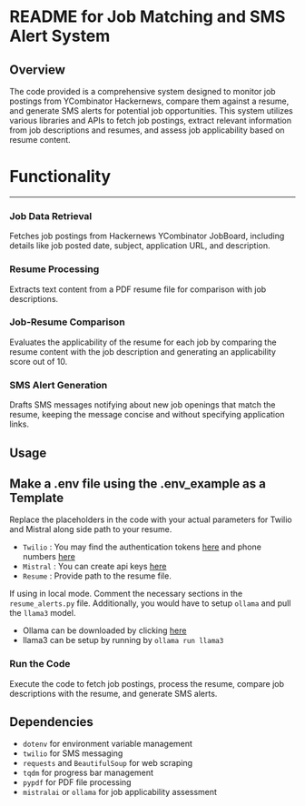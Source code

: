 **README for Job Matching and SMS Alert System**
=====================================================

Overview
--------

The code provided is a comprehensive system designed to monitor job postings from YCombinator Hackernews, compare them against a resume, and generate SMS alerts for potential job opportunities. This system utilizes various libraries and APIs to fetch job postings, extract relevant information from job descriptions and resumes, and assess job applicability based on resume content.

# Functionality
-------------

### Job Data Retrieval

Fetches job postings from Hackernews YCombinator JobBoard, including details like job posted date, subject, application URL, and description.

### Resume Processing

Extracts text content from a PDF resume file for comparison with job descriptions.

### Job-Resume Comparison

Evaluates the applicability of the resume for each job by comparing the resume content with the job description and generating an applicability score out of 10.

### SMS Alert Generation

Drafts SMS messages notifying about new job openings that match the resume, keeping the message concise and without specifying application links.

Usage
-----
## Make a .env file using the .env_example as a Template
Replace the placeholders in the code with your actual parameters for Twilio and Mistral along side path to your resume.

- `Twilio` : You may find the authentication tokens [here](https://www.twilio.com/console/runtime/api-keys) and phone numbers [here](https://www.twilio.com/try-twilio)
- `Mistral` : You can create api keys [here](https://console.mistral.ai/api-keys/)
- `Resume` : Provide path to the resume file. 

If using in local mode. Comment the necessary sections in the `resume_alerts.py` file. Additionally, you would have to setup `ollama` and pull the `llama3` model.

- Ollama can be downloaded by clicking [here](https://ollama.com/download)
- llama3 can be setup by running by `ollama run llama3`

### Run the Code

Execute the code to fetch job postings, process the resume, compare job descriptions with the resume, and generate SMS alerts.

Dependencies
------------

- `dotenv` for environment variable management
- `twilio` for SMS messaging
- `requests` and `BeautifulSoup` for web scraping
- `tqdm` for progress bar management
- `pypdf` for PDF file processing
- `mistralai` or `ollama` for job applicability assessment
